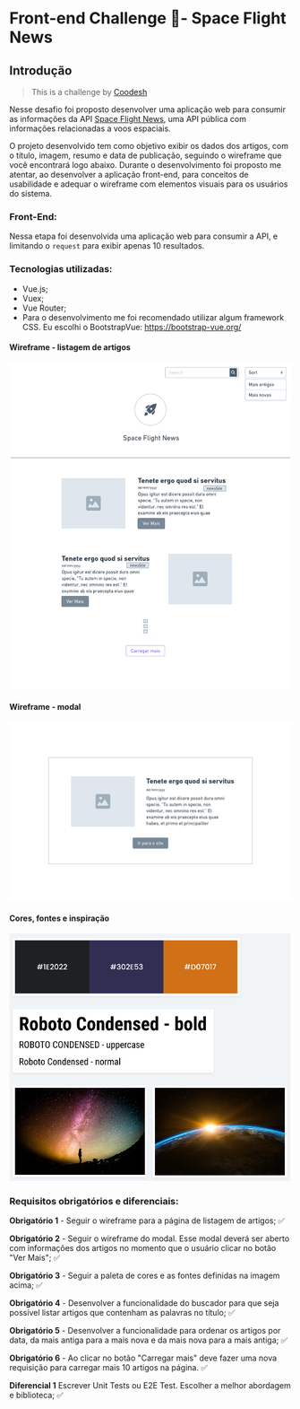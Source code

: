 # Front-end Challenge 🏅- Space Flight News

## Introdução

>  This is a challenge by [Coodesh](https://coodesh.com/)

Nesse desafio foi proposto desenvolver uma aplicação web para consumir as informações da API [Space Flight News](https://api.spaceflightnewsapi.net/v3/documentation), uma API pública com informações relacionadas a voos espaciais.

O projeto desenvolvido tem como objetivo exibir os dados dos artigos, com o título, imagem, resumo e data de publicação, seguindo o wireframe que você encontrará logo abaixo. Durante o desenvolvimento foi proposto me atentar, ao desenvolver a aplicação front-end, para conceitos de usabilidade e adequar o wireframe com elementos visuais para os usuários do sistema.

### Front-End:

Nessa etapa foi desenvolvida uma aplicação web para consumir a API, e limitando o `request` para exibir apenas 10 resultados.

### Tecnologias utilizadas:

- Vue.js;
- Vuex;
- Vue Router;
- Para o desenvolvimento me foi recomendado utilizar algum framework CSS. Eu escolhi o BootstrapVue: https://bootstrap-vue.org/

#### Wireframe - listagem de artigos

![Wireframe](./img/wireframe.png) 

#### Wireframe - modal

![Wireframe](./img/wireframe-modal.png) 


#### Cores, fontes e inspiração

![Cores, fontes e inspiração](./img/font-colors.png)


### Requisitos obrigatórios e diferenciais: 

**Obrigatório 1** - Seguir o wireframe para a página de listagem de artigos; ✅

**Obrigatório 2** - Seguir o wireframe do modal. Esse modal deverá ser aberto com informações dos artigos no momento que o usuário clicar no botão "Ver Mais"; ✅

**Obrigatório 3** - Seguir a paleta de cores e as fontes definidas na imagem acima; ✅

**Obrigatório 4** - Desenvolver a funcionalidade do buscador para que seja possível listar artigos que contenham as palavras no título; ✅

**Obrigatório 5** - Desenvolver a funcionalidade para ordenar os artigos por data, da mais antiga para a mais nova e da mais nova para a mais antiga; ✅

**Obrigatório 6** - Ao clicar no botão "Carregar mais" deve fazer uma nova requisição para carregar mais 10 artigos na página. ✅

**Diferencial 1** Escrever Unit Tests ou E2E Test. Escolher a melhor abordagem e biblioteca; ✅

